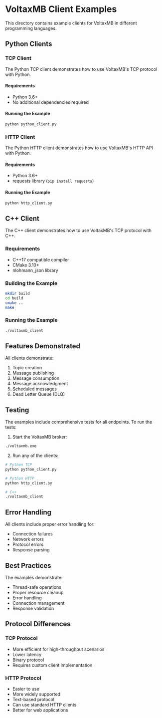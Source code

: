 # VoltaxMB Client Examples

This directory contains example clients for VoltaxMB in different programming languages.

## Python Clients

### TCP Client
The Python TCP client demonstrates how to use VoltaxMB's TCP protocol with Python.

#### Requirements
- Python 3.6+
- No additional dependencies required

#### Running the Example
```bash
python python_client.py
```

### HTTP Client
The Python HTTP client demonstrates how to use VoltaxMB's HTTP API with Python.

#### Requirements
- Python 3.6+
- requests library (`pip install requests`)

#### Running the Example
```bash
python http_client.py
```

## C++ Client

The C++ client demonstrates how to use VoltaxMB's TCP protocol with C++.

### Requirements
- C++17 compatible compiler
- CMake 3.10+
- nlohmann_json library

### Building the Example
```bash
mkdir build
cd build
cmake ..
make
```

### Running the Example
```bash
./voltaxmb_client
```

## Features Demonstrated

All clients demonstrate:
1. Topic creation
2. Message publishing
3. Message consumption
4. Message acknowledgment
5. Scheduled messages
6. Dead Letter Queue (DLQ)

## Testing

The examples include comprehensive tests for all endpoints. To run the tests:

1. Start the VoltaxMB broker:
```bash
./voltaxmb.exe
```

2. Run any of the clients:
```bash
# Python TCP
python python_client.py

# Python HTTP
python http_client.py

# C++
./voltaxmb_client
```

## Error Handling

All clients include proper error handling for:
- Connection failures
- Network errors
- Protocol errors
- Response parsing

## Best Practices

The examples demonstrate:
- Thread-safe operations
- Proper resource cleanup
- Error handling
- Connection management
- Response validation

## Protocol Differences

### TCP Protocol
- More efficient for high-throughput scenarios
- Lower latency
- Binary protocol
- Requires custom client implementation

### HTTP Protocol
- Easier to use
- More widely supported
- Text-based protocol
- Can use standard HTTP clients
- Better for web applications 